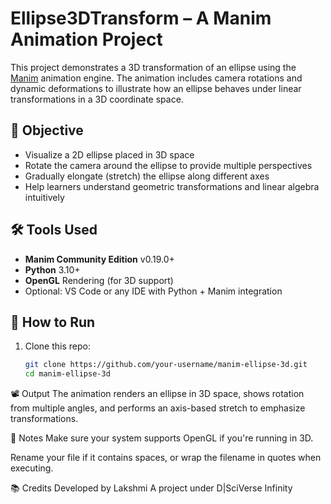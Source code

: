 # Ellipse3DTransform – A Manim Animation Project

This project demonstrates a 3D transformation of an ellipse using the [Manim](https://www.manim.community/) animation engine. The animation includes camera rotations and dynamic deformations to illustrate how an ellipse behaves under linear transformations in a 3D coordinate space.

## 🎯 Objective

- Visualize a 2D ellipse placed in 3D space
- Rotate the camera around the ellipse to provide multiple perspectives
- Gradually elongate (stretch) the ellipse along different axes
- Help learners understand geometric transformations and linear algebra intuitively

## 🛠 Tools Used

- **Manim Community Edition** v0.19.0+
- **Python** 3.10+
- **OpenGL** Rendering (for 3D support)
- Optional: VS Code or any IDE with Python + Manim integration

## 🚀 How to Run

1. Clone this repo:
   ```bash
   git clone https://github.com/your-username/manim-ellipse-3d.git
   cd manim-ellipse-3d
📽 Output
The animation renders an ellipse in 3D space, shows rotation from multiple angles, and performs an axis-based stretch to emphasize transformations.

📌 Notes
Make sure your system supports OpenGL if you're running in 3D.

Rename your file if it contains spaces, or wrap the filename in quotes when executing.

📚 Credits
Developed by Lakshmi
A project under D|SciVerse Infinity

